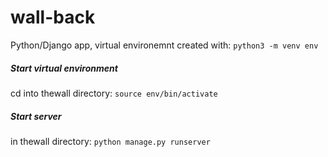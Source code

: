 # wall-back
Python/Django app, virtual environemnt created with: `python3 -m venv env`


##### Start virtual environment
cd into thewall directory: 
`source env/bin/activate`

##### Start server
in thewall directory: 
`python manage.py runserver`

